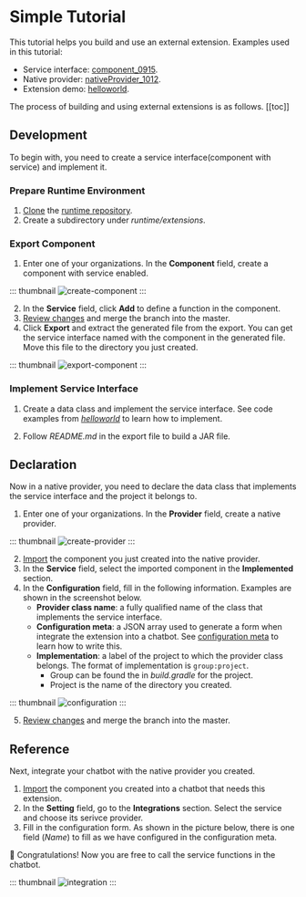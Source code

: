 # Simple Tutorial

This tutorial helps you build and use an external extension. Examples used in this tutorial:
- Service interface: [component_0915](https://build.framely.ai/org/625e2f3cd31e3de801ef5a93/agent/6322b5cb5bc5f3543eeabd33/service_schema). 
- Native provider: [nativeProvider_1012](https://build.framely.ai/org/625e2f3cd31e3de801ef5a93/agent/63461f5b4ea6284787bcbc46/service_scheman).
- Extension demo: [helloworld](https://github.com/opencui/runtime/tree/main/extensions/helloworld).

The process of building and using external extensions is as follows.
[[toc]]

## Development
To begin with, you need to create a service interface(component with service) and implement it.
### Prepare Runtime Environment

1. [Clone](https://docs.github.com/en/repositories/creating-and-managing-repositories/cloning-a-repository) the [runtime repository](https://github.com/opencui/runtime).
2. Create a subdirectory under _runtime/extensions_. 

### Export Component

1. Enter one of your organizations. In the **Component** field, create a component with service enabled.

::: thumbnail
![create-component](/images/extensions/tutorial/create-component.png)
:::

2. In the **Service** field, click **Add** to define a function in the component. 
3. [Review changes](../platform/versioncontrol.md#review-changes) and merge the branch into the master.
4. Click **Export** and extract the generated file from the export. You can get the service interface named with the component in the generated file. Move this file to the directory you just created.

::: thumbnail
![export-component](/images/extensions/tutorial/export-component.png)
:::

### Implement Service Interface

1. Create a data class and implement the service interface. See code examples from [*helloworld*](https://github.com/opencui/runtime/blob/main/extensions/helloworld/src/main/kotlin/me/test/component_0915/me_test_component_0915.kt#L732) to learn how to implement.

2. Follow _README.md_ in the export file to build a JAR file.
 
## Declaration

Now in a native provider, you need to declare the data class that implements the service interface and the project it belongs to.

1. Enter one of your organizations. In the **Provider** field, create a native provider.

::: thumbnail
![create-provider](/images/extensions/tutorial/create-provider.png)
:::

2. [Import](../platform/reusability.md#how-to-use) the component you just created into the native provider.
3. In the **Service** field, select the imported component in the **Implemented** section.
4. In the **Configuration** field, fill in the following information. Examples are shown in the screenshot below.
   - **Provider class name**: a fully qualified name of the class that implements the service interface. 
   - **Configuration meta**: a JSON array used to generate a form when integrate the extension into a chatbot. See [configuration meta](./extension.md#configuration-meta) to learn how to write this.
   - **Implementation**: a label of the project to which the provider class belongs. The format of implementation is `group:project`.
      - Group can be found the in *build.gradle* for the project.
      - Project is the name of the directory you created.
     
::: thumbnail
![configuration](/images/extensions/tutorial/configuration.png)
:::

5. [Review changes](../platform/versioncontrol.md#review-changes) and merge the branch into the master.


## Reference
Next, integrate your chatbot with the native provider you created. 

1. [Import](../platform/reusability.md##import-1) the component you created into a chatbot that needs this extension.
2. In the **Setting** field, go to the **Integrations** section. Select the service and choose its serivce provider. 
3. Fill in the configuration form. As shown in the picture below, there is one field (_Name_) to fill as we have configured in the configuration meta.

:tada: Congratulations! Now you are free to call the service functions in the chatbot.

::: thumbnail
![integration](/images/extensions/tutorial/integration.png)
:::

